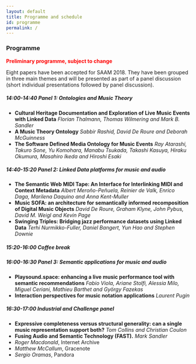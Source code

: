 ```yaml
---
layout: default
title: Programme and schedule
id: programme
permalink: /
---
```


### Programme

__<font color="red">Preliminary programme, subject to change</font>__

Eight papers have been accepted for SAAM 2018.
They have been grouped in three main themes and will be presented as part of a panel discussion (short individual presentations followed by panel discussion).

##### 14:00-14:40 Panel 1: Ontologies and Music Theory
-	__Cultural Heritage Documentation and Exploration of Live Music Events with Linked Data__
  _Florian Thalmann, Thomas Wilmering and Mark B. Sandler_
- __A Music Theory Ontology__
  _Sabbir Rashid, David De Roure and Deborah McGuinness_
- __The Software Defined Media Ontology for Music Events__
  _Ray Atarashi, Takuro Sone, Yu Komohara, Manabu Tsukada, Takashi Kasuya, Hiraku Okumura, Masahiro Ikeda and Hiroshi Esaki_

##### 14:40-15:20 Panel 2: Linked Data platforms for music and audio
- __The Semantic Web MIDI Tape: An Interface for Interlinking MIDI and Context Metadata__
  _Albert Meroño-Peñuela, Reinier de Valk, Enrico Daga, Marilena Daquino and Anna Kent-Muller_
- __Music SOFA: an architecture for semantically informed recomposition of Digital Music Objects__
  _David De Roure, Graham Klyne, John Pybus, David M. Weigl and Kevin Page_
- __Swinging Triples: Bridging jazz performance datasets using Linked Data__
  _Terhi Nurmikko-Fuller, Daniel Bangert, Yun Hao and Stephen Downie_

##### 15:20-16:00 Coffee break
##### 16:00-16:30 Panel 3: Semantic applications for music and audio
- __Playsound.space: enhancing a live music performance tool with semantic recommendations__
  _Fabio Viola, Ariane Stolfi, Alessia Milo, Miguel Ceriani, Mathieu Barthet and György Fazekas_
- __Interaction perspectives for music notation applications__
  _Laurent Pugin_

##### 16:30-17:00 Industrial and Challenge panel
- __Expressive completeness versus structural generality: can a single
music representation support both?__
  _Tom Collins and Christian Coulon_
- __Fusing Audio and Semantic Technology (FAST).__
  _Mark Sandler_
- _Roger Macdonald_, Internet Archive
- _Matthew McCallum_, Gracenote
- _Sergio Oramas_, Pandora

